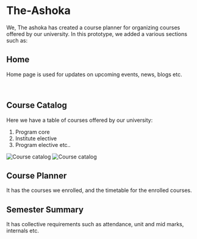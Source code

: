 # The-Ashoka
We, The ashoka has created a course planner for organizing courses offered by our university.
In this prototype, we added a various sections such as:
<div>
<h2>Home</h2>
<p> Home page is used for updates on upcoming events, news, blogs etc.<p>
  </div>
  <br>
  <div>
  <h2> Course Catalog</h2>
  <p> Here we have a table of courses offered by our university: 
      <ol>
        <li> Program core</li>
        <li> Institute elective</li>
        <li> Program elective etc..</li>
        </p>
  </ol>
  <img src="C:\Users\kunch\OneDrive\Desktop\WebDev\prototypecontest\Screenshot (217).png" alt="Course catalog">
  <img src="C:\Users\kunch\OneDrive\Desktop\WebDev\prototypecontest\Screenshot (218).png" alt="Course catalog">
  <h2> Course Planner</h2>
  <p> It has the courses we enrolled, and the timetable for the enrolled courses. <p>
   
  <h2> Semester Summary</h2>
  <P> It has collective requirements such as attendance, unit and mid marks, internals etc.</p>
    
